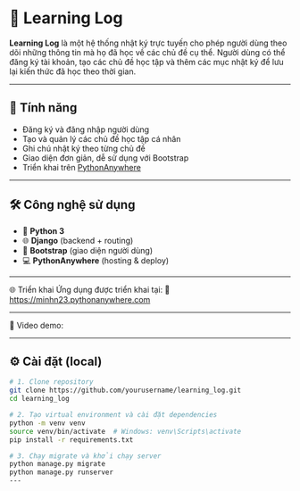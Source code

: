 # 📘 Learning Log

**Learning Log** là một hệ thống nhật ký trực tuyến cho phép người dùng theo dõi những thông tin mà họ đã học về các chủ đề cụ thể.
Người dùng có thể đăng ký tài khoản, tạo các chủ đề học tập và thêm các mục nhật ký để lưu lại kiến thức đã học theo thời gian.

---

## 🚀 Tính năng

- Đăng ký và đăng nhập người dùng
- Tạo và quản lý các chủ đề học tập cá nhân
- Ghi chú nhật ký theo từng chủ đề
- Giao diện đơn giản, dễ sử dụng với Bootstrap
- Triển khai trên [PythonAnywhere](https://www.pythonanywhere.com)

---

## 🛠️ Công nghệ sử dụng

- 🐍 **Python 3**
- 🌐 **Django** (backend + routing)
- 🎨 **Bootstrap** (giao diện người dùng)
- 💻 **PythonAnywhere** (hosting & deploy)

---

🌐 Triển khai
Ứng dụng được triển khai tại:
🔗 https://minhn23.pythonanywhere.com

---

📸 Video demo: 

---

## ⚙️ Cài đặt (local)

```bash
# 1. Clone repository
git clone https://github.com/yourusername/learning_log.git
cd learning_log

# 2. Tạo virtual environment và cài đặt dependencies
python -m venv venv
source venv/bin/activate  # Windows: venv\Scripts\activate
pip install -r requirements.txt

# 3. Chạy migrate và khởi chạy server
python manage.py migrate
python manage.py runserver
---
